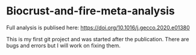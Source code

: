 # Biocrust-and-fire-meta-analysis

Full analysis is publised here: https://doi.org/10.1016/j.gecco.2020.e01380

This is my first git project and was started after the publication. There are bugs and errors but I will work on fixing them. 

